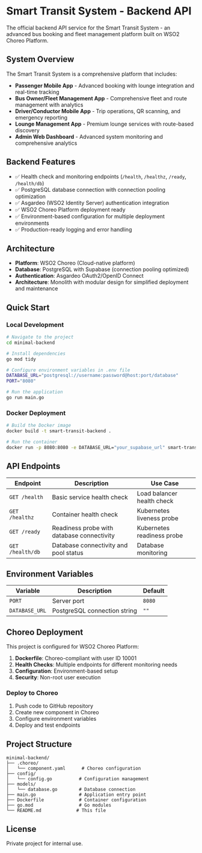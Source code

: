 # Smart Transit System - Backend API

The official backend API service for the Smart Transit System - an advanced bus booking and fleet management platform built on WSO2 Choreo Platform.

## System Overview

The Smart Transit System is a comprehensive platform that includes:

- **Passenger Mobile App** - Advanced booking with lounge integration and real-time tracking
- **Bus Owner/Fleet Management App** - Comprehensive fleet and route management with analytics  
- **Driver/Conductor Mobile App** - Trip operations, QR scanning, and emergency reporting
- **Lounge Management App** - Premium lounge services with route-based discovery
- **Admin Web Dashboard** - Advanced system monitoring and comprehensive analytics

## Backend Features

- ✅ Health check and monitoring endpoints (`/health`, `/healthz`, `/ready`, `/health/db`)
- ✅ PostgreSQL database connection with connection pooling optimization
- ✅ Asgardeo (WSO2 Identity Server) authentication integration
- ✅ WSO2 Choreo Platform deployment ready
- ✅ Environment-based configuration for multiple deployment environments
- ✅ Production-ready logging and error handling

## Architecture

- **Platform**: WSO2 Choreo (Cloud-native platform)
- **Database**: PostgreSQL with Supabase (connection pooling optimized)
- **Authentication**: Asgardeo OAuth2/OpenID Connect
- **Architecture**: Monolith with modular design for simplified deployment and maintenance

## Quick Start

### Local Development

```bash
# Navigate to the project
cd minimal-backend

# Install dependencies
go mod tidy

# Configure environment variables in .env file
DATABASE_URL="postgresql://username:password@host:port/database"
PORT="8080"

# Run the application
go run main.go
```

### Docker Deployment

```bash
# Build the Docker image
docker build -t smart-transit-backend .

# Run the container
docker run -p 8080:8080 -e DATABASE_URL="your_supabase_url" smart-transit-backend
```

## API Endpoints

| Endpoint | Description | Use Case |
|----------|-------------|----------|
| `GET /health` | Basic service health check | Load balancer health check |
| `GET /healthz` | Container health check | Kubernetes liveness probe |
| `GET /ready` | Readiness probe with database connectivity | Kubernetes readiness probe |
| `GET /health/db` | Database connectivity and pool status | Database monitoring |

## Environment Variables

| Variable | Description | Default |
|----------|-------------|---------|
| `PORT` | Server port | `8080` |
| `DATABASE_URL` | PostgreSQL connection string | `""` |

## Choreo Deployment

This project is configured for WSO2 Choreo Platform:

1. **Dockerfile**: Choreo-compliant with user ID 10001
2. **Health Checks**: Multiple endpoints for different monitoring needs
3. **Configuration**: Environment-based setup
4. **Security**: Non-root user execution

### Deploy to Choreo

1. Push code to GitHub repository
2. Create new component in Choreo
3. Configure environment variables
4. Deploy and test endpoints

## Project Structure

```
minimal-backend/
├── .choreo/
│   └── component.yaml      # Choreo configuration
├── config/
│   └── config.go          # Configuration management
├── models/
│   └── database.go        # Database connection
├── main.go                # Application entry point
├── Dockerfile             # Container configuration
├── go.mod                 # Go modules
└── README.md             # This file
```

## License

Private project for internal use.
